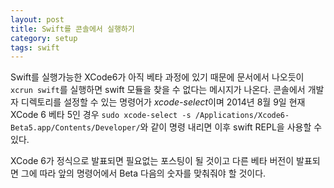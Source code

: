 ```yaml
---
layout: post
title: Swift를 콘솔에서 실행하기
category: setup
tags: swift
---
```


Swift를 실행가능한 XCode6가 아직 베타 과정에 있기 때문에 문서에서 나오듯이 `xcrun swift`를 실행하면 swift 모듈을 찾을 수 없다는 메시지가 나온다. 콘솔에서 개발자 디렉토리를 설정할 수 있는 명령어가 *xcode-select*이며 2014년 8월 9일 현재 XCode 6 베타 5인 경우 `sudo xcode-select -s /Applications/Xcode6-Beta5.app/Contents/Developer/`와 같이 명령 내리면 이후 swift REPL을 사용할 수 있다.

XCode 6가 정식으로 발표되면 필요없는 포스팅이 될 것이고 다른 베타 버전이 발표되면 그에 따라 앞의 명령어에서 Beta 다음의 숫자를 맞춰줘야 할 것이다.
